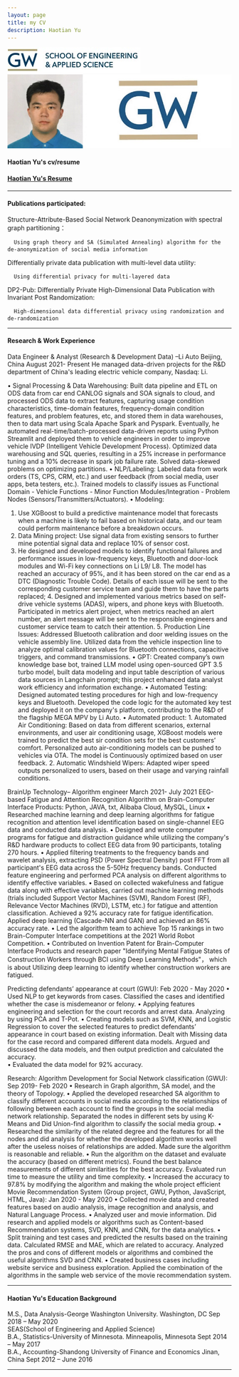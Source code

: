 ```yaml
---
layout: page
title: my CV
description: Haotian Yu
---
```


 <img src="seas.jpg" alt="seas" title="seas"/>
 
 <img src="YHT_Pict.jpg" alt="YHT_Pict" title= "YHT_Pict"/>


#### <a name="cvandresume"></a> Haotian Yu's cv/resume
#### [Haotian Yu's Resume](https://github.com/HaotianYu123/HaotianYu123.github.io/blob/master/assets/YHT_Resume.pdf)
---

#### <a name="Publications"></a>Publications participated:

Structure-Attribute-Based Social Network Deanonymization with spectral graph partitioning：

      Using graph theory and SA (Simulated Annealing) algorithm for the de-anonymization of social media information
      
Differentially private data publication with multi-level data utility: 

      Using differential privacy for multi-layered data
      
DP2-Pub: Differentially Private High-Dimensional Data Publication with Invariant Post Randomization: 

      High-dimensional data differential privacy using randomization and de-randomization

---


#### <a name="researchbackground"></a>Research & Work Experience

Data Engineer & Analyst (Research & Development Data) –Li Auto      Beijing, China                   August 2021- Present 
He managed data-driven projects for the R&D department of China's leading electric vehicle company, Nasdaq: Li.

•	Signal Processing & Data Warehousing: Built data pipeline and ETL on ODS data from car end CANLOG signals and SOA signals to cloud, and processed ODS data to extract features, capturing usage condition characteristics, time-domain features, frequency-domain condition features, and problem features, etc, and stored them in data warehouses, then to data mart using Scala Apache Spark and Pyspark. Eventually, he automated real-time/batch-processed data-driven reports using Python Streamlit and deployed them to vehicle engineers in order to improve vehicle IVDP (Intelligent Vehicle Development Process). Optimized data warehousing and SQL queries, resulting in a 25% increase in performance tuning and a 10% decrease in spark job failure rate. Solved data-skewed problems on optimizing partitions. 
•	NLP/Labeling: Labeled data from work orders (TS, CPS, CRM, etc.) and user feedback (from social media, user apps, beta testers, etc.). Trained models to classify issues as Functional Domain - Vehicle Functions - Minor Function Modules/Integration - Problem Nodes (Sensors/Transmitters/Actuators).
•	Modeling: 
1. Use XGBoost to build a predictive maintenance model that forecasts when a machine is likely to fail based on historical data, and our team could perform maintenance before a breakdown occurs.
2. Data Mining project: Use signal data from existing sensors to further mine potential signal data and replace 10% of sensor cost.
3. He designed and developed models to identify functional failures and performance issues in low-frequency keys, Bluetooth and door-lock modules and Wi-Fi key connections on Li L9/ L8. The model has reached an accuracy of 95%, and it has been stored on the car end as a DTC (Diagnostic Trouble Code). Details of each issue will be sent to the corresponding customer service team and guide them to have the parts replaced; 4. Designed and implemented various metrics based on self-drive vehicle systems (ADAS), wipers, and phone keys with Bluetooth. Participated in metrics alert project, when metrics reached an alert number, an alert message will be sent to the responsible engineers and customer service team to catch their attention. 5. Production Line Issues: Addressed Bluetooth calibration and door welding issues on the vehicle assembly line. Utilized data from the vehicle inspection line to analyze optimal calibration values for Bluetooth connections, capacitive triggers, and command transmissions.
•	GPT: Created company’s own knowledge base bot,  trained LLM model using open-sourced GPT 3.5 turbo model, built data modeling and input table description of various data sources in Langchain prompt; this project enhanced data analyst work efficiency and  information exchange. 
•	Automated Testing: Designed automated testing procedures for high and low-frequency keys and Bluetooth. Developed the code logic for the automated key test and deployed it on the company's platform, contributing to the R&D of the flagship MEGA MPV by Li Auto.
•	Automated product: 1. Automated Air Conditioning: Based on data from different scenarios, external environments, and user air conditioning usage, XGBoost models were trained to predict the best sir condition sets for the best customers’ comfort. Personalized auto air-conditioning models can be pushed to vehicles via OTA. The model is Continuously optimized based on user feedback. 2. Automatic Windshield Wipers: Adapted wiper speed outputs personalized to users, based on their usage and varying rainfall conditions.


BrainUp Technology– Algorithm engineer                March 2021- July 2021
EEG-based Fatigue and Attention Recognition Algorithm on Brain-Computer Interface Products: Python, JAVA, txt, Alibaba Cloud, MySQL, Linux
•	Researched machine learning and deep learning algorithms for fatigue recognition and attention level identification based on single-channel EEG data and conducted data analysis.
•	Designed and wrote computer programs for fatigue and distraction guidance while utilizing the company's R&D hardware products to collect EEG data from 90 participants, totaling 270 hours.
•	Applied filtering treatments to the frequency bands and wavelet analysis, extracting PSD (Power Spectral Density) post FFT from all participant's EEG data across the 5-50Hz frequency bands. Conducted feature engineering and performed PCA analysis on different algorithms to identify effective variables.
•	Based on collected wakefulness and fatigue data along with effective variables, carried out machine learning methods (trials included Support Vector Machines (SVM), Random Forest (RF), Relevance Vector Machines (RVD), LSTM, etc.) for fatigue and attention classification. Achieved a 92% accuracy rate for fatigue identification. Applied deep learning (Cascade-NN and GAN) and achieved an 86% accuracy rate.
•	Led the algorithm team to achieve Top 15 rankings in two Brain-Computer Interface competitions at the 2021 World Robot Competition.
•	Contributed on Invention Patent for Brain-Computer Interface Products and research paper "Identifying Mental Fatigue States of Construction Workers through BCI using Deep Learning Methods"， which is about Utilizing deep learning to identify whether construction workers are fatigued.


Predicting defendants’ appearance at court (GWU):              Feb 2020 - May 2020
•	Used NLP to get keywords from cases. Classified the cases and identified whether the case is misdemeanor or felony.
•	Applying features engineering and selection for the court records and arrest data. Analyzing by using PCA and T-Pot.
•	Creating models such as SVM, KNN, and Logistic Regression to cover the selected features to predict defendants’ appearance in court based on existing information. Dealt with Missing data for the case record and compared different data models. Argued and discussed the data models, and then output prediction and calculated the accuracy.  
•	Evaluated the data model for 92% accuracy. 

Research: Algorithm Development for Social Network classification (GWU):	Sep 2019- Feb 2020
•	Research in Graph algorithm, SA model, and the theory of  Topology.
•	Applied the developed researched SA algorithm to classify different accounts in social media according to the relationships of following between each account to find the groups in the social media network relationship. Separated the nodes in different sets by using K-Means and Did Union-find algorithm to classify the social media group.
•	Researched the similarity of the related degree and the features for all the nodes and did analysis for whether the developed algorithm works well after the useless noises of relationships are added. Made sure the algorithm is reasonable and reliable.
•	Run the algorithm on the dataset and evaluate the accuracy (based on different metrics). Found the best balance measurements of different similarities for the best accuracy. Evaluated run time to measure the utility and time complexity.
•	Increased the accuracy to 97.8% by modifying the algorithm and making the whole project efficient
Movie Recommendation System (Group project, GWU, Python, JavaScript, HTML, Java):     Jan 2020 - May 2020
•	Collected movie data and created features based on audio analysis, image recognition and analysis, and Natural Language Process.
•	Analyzed user and movie information. Did research and applied models or algorithms such as Content-based Recommendation systems, SVD, KNN, and CNN, for the data analytics.
•	Split training and test cases and predicted the results based on the training data. Calculated RMSE and MAE, which are related to accuracy. Analyzed the pros and cons of different models or algorithms and combined the useful algorithms SVD and CNN.
•	Created business cases including website service and business exploration. Applied the combination of the algorithms in the sample web service of the movie recommendation system.



---


#### <a name="education"></a>Haotian Yu's Education Background
M.S., Data Analysis-George Washington University. Washington, DC            Sep 2018 – May 2020  
         SEAS(School of Engineering and Applied Science)  
B.A., Statistics-University of Minnesota. Minneapolis, Minnesota             Sept 2014 – May 2017  
B.A., Accounting-Shandong University of Finance and Economics Jinan, China  Sept 2012 – June 2016                             

---




